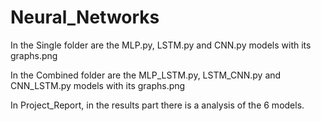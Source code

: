 # Neural_Networks
In the Single folder are the MLP.py, LSTM.py and CNN.py models with its graphs.png


In the Combined folder are the MLP_LSTM.py, LSTM_CNN.py and CNN_LSTM.py models with its graphs.png


In Project_Report, in the results part there is a analysis of the 6 models.
